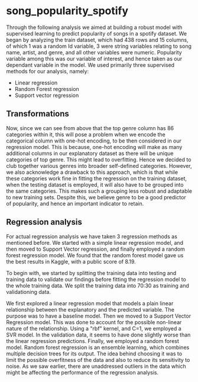 # song_popularity_spotify
Through the following analysis we aimed at building a robust model with supervised learning to predict popularity of songs in a spotify dataset. We began by analyzing the train dataset, which had 438 rows and 15 columns, of which 1 was a random Id variable, 3 were string variables relating to song name, artist, and genre, and all other variables were numeric. Popularity variable among this was our variable of interest, and hence taken as our dependant variable in the model. We used primarily three supervised methods for our analysis, namely:
- Linear regression
- Random Forest regression
- Support vector regression

## Transformations
Now, since we can see from above that the top genre column has 86 categories within it, this will pose a problem when we encode the categorical column with one-hot encoding, to be then considered in our regression model. This is because, one-hot encoding will make as many additional columns in our explanatory dataset as there will be unique categories of top genre. This might lead to overfitting. Hence we decided to club together various genres into broader self-defined categories. However, we also acknowledge a drawback to this approach, which is that while these categories work fine in fitting the regression on the training dataset, when the testing dataset is employed, it will also have to be grouped into the same categories. This makes such a grouping less robust and adaptable to new training sets. Despite this, we believe genre to be a good predictor of popularity, and hence an important indicator to retain. 

## Regression analysis

For actual regression analysis we have taken 3 regression methods as mentioned before. We started with a simple linear regression model, and then moved to Support Vector regression, and finally employed a random forest regression model. We found that the random forest model gave us the best results in Kaggle, with a public score of 8.19. 

To begin with, we started by splitting the training data into testing and training data to validate our findings before fitting the regression model to the whole training data. We split the training data into 70:30 as training and validationing data. 

We first explored a linear regression model that models a plain linear relationship between the explanatory and the predicted variable. The purpose was to have a baseline model. Then we moved to a Support Vector Regression model. This was done to account for the possible non-linear nature of the relationship. Using a "rbf" kernel, and C=1, we employed a SVR model. In the validation data, it seems to have done slightly worse than the linear regression predictions. Finally, we employed a random forest model. Random forest regression is an ensemble learning, which combines multiple decision trees for its output. The idea behind choosing it was to limit the possible overfitness of the data and also to reduce its sensitivity to noise. As we saw earlier, there are unaddressed outliers in the data which might be affecting the performance of the regression analysis. 

